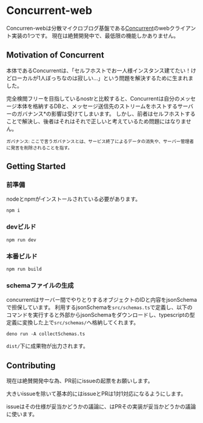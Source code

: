 # Concurrent-web
Concurren-webは分散マイクロブログ基盤である[Concurrent](https://github.com/totegamma/concurrent)のwebクライアント実装の1つです。
現在は絶賛開発中で、最低限の機能しかありません。

## Motivation of Concurrent
本体であるConcurrentは、「セルフホストでお一人様インスタンス建てたい！けどローカルが1人ぼっちなのは寂しい...」という問題を解決するために生まれました。

完全検閲フリーを目指しているnostrと比較すると、Concurrentは自分のメッセージ本体を格納するDBと、メッセージ送信先のストリームをホストするサーバーのガバナンス*の影響は受けてしまいます。
しかし、前者はセルフホストすることで解決し、後者はそれはそれで正しいと考えているため問題にはなりません。

<small>ガバナンス: ここで言うガバナンスとは、サービス終了によるデータの消失や、サーバー管理者に発言を削除されることを指す。</small>

## Getting Started
### 前準備
nodeとnpmがインストールされている必要があります。
```
npm i
```

### devビルド
```
npm run dev
```
### 本番ビルド
```
npm run build
```

### schemaファイルの生成
concurrentはサーバー間でやりとりするオブジェクトのIDと内容をjsonSchemaで担保しています。
利用するjsonSchemaを`src/schemas.ts`で定義し、以下のコマンドを実行すると外部からjsonSchemaをダウンロードし、typescriptの型定義に変換した上で`src/schemas/`へ格納してくれます。

```
deno run -A collectSchemas.ts
```

`dist/`下に成果物が出力されます。

## Contributing
現在は絶賛開発中な為、PR前にissueの起票をお願いします。

大きいissueを除いて基本的にはissueとPRは1対1対応になるようにします。

issueはその仕様が妥当かどうかの議論に、はPRその実装が妥当かどうかの議論に使います。
